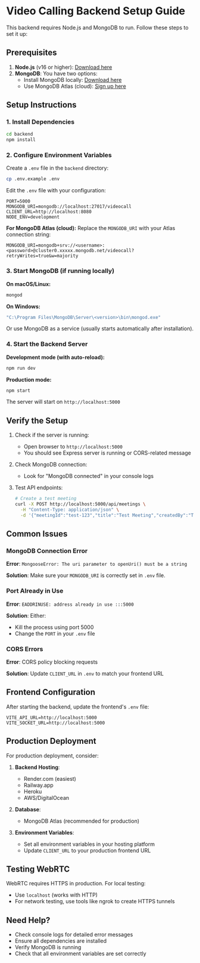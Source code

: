 # Video Calling Backend Setup Guide

This backend requires Node.js and MongoDB to run. Follow these steps to set it up:

## Prerequisites

1. **Node.js** (v16 or higher): [Download here](https://nodejs.org/)
2. **MongoDB**: You have two options:
   - Install MongoDB locally: [Download here](https://www.mongodb.com/try/download/community)
   - Use MongoDB Atlas (cloud): [Sign up here](https://www.mongodb.com/cloud/atlas/register)

## Setup Instructions

### 1. Install Dependencies

```bash
cd backend
npm install
```

### 2. Configure Environment Variables

Create a `.env` file in the `backend` directory:

```bash
cp .env.example .env
```

Edit the `.env` file with your configuration:

```env
PORT=5000
MONGODB_URI=mongodb://localhost:27017/videocall
CLIENT_URL=http://localhost:8080
NODE_ENV=development
```

**For MongoDB Atlas (cloud):**
Replace the `MONGODB_URI` with your Atlas connection string:
```env
MONGODB_URI=mongodb+srv://<username>:<password>@cluster0.xxxxx.mongodb.net/videocall?retryWrites=true&w=majority
```

### 3. Start MongoDB (if running locally)

**On macOS/Linux:**
```bash
mongod
```

**On Windows:**
```bash
"C:\Program Files\MongoDB\Server\<version>\bin\mongod.exe"
```

Or use MongoDB as a service (usually starts automatically after installation).

### 4. Start the Backend Server

**Development mode (with auto-reload):**
```bash
npm run dev
```

**Production mode:**
```bash
npm start
```

The server will start on `http://localhost:5000`

## Verify the Setup

1. Check if the server is running:
   - Open browser to `http://localhost:5000`
   - You should see Express server is running or CORS-related message

2. Check MongoDB connection:
   - Look for "MongoDB connected" in your console logs

3. Test API endpoints:
   ```bash
   # Create a test meeting
   curl -X POST http://localhost:5000/api/meetings \
     -H "Content-Type: application/json" \
     -d '{"meetingId":"test-123","title":"Test Meeting","createdBy":"Test User"}'
   ```

## Common Issues

### MongoDB Connection Error

**Error**: `MongooseError: The uri parameter to openUri() must be a string`

**Solution**: Make sure your `MONGODB_URI` is correctly set in `.env` file.

### Port Already in Use

**Error**: `EADDRINUSE: address already in use :::5000`

**Solution**: Either:
- Kill the process using port 5000
- Change the `PORT` in your `.env` file

### CORS Errors

**Error**: CORS policy blocking requests

**Solution**: Update `CLIENT_URL` in `.env` to match your frontend URL

## Frontend Configuration

After starting the backend, update the frontend's `.env` file:

```env
VITE_API_URL=http://localhost:5000
VITE_SOCKET_URL=http://localhost:5000
```

## Production Deployment

For production deployment, consider:

1. **Backend Hosting**: 
   - Render.com (easiest)
   - Railway.app
   - Heroku
   - AWS/DigitalOcean

2. **Database**:
   - MongoDB Atlas (recommended for production)

3. **Environment Variables**:
   - Set all environment variables in your hosting platform
   - Update `CLIENT_URL` to your production frontend URL

## Testing WebRTC

WebRTC requires HTTPS in production. For local testing:
- Use `localhost` (works with HTTP)
- For network testing, use tools like ngrok to create HTTPS tunnels

## Need Help?

- Check console logs for detailed error messages
- Ensure all dependencies are installed
- Verify MongoDB is running
- Check that all environment variables are set correctly
